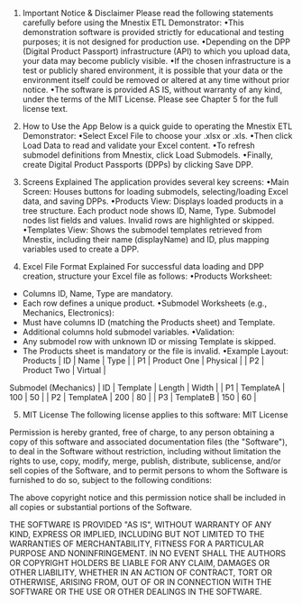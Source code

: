 1. Important Notice & Disclaimer 
Please read the following statements carefully before using the Mnestix ETL Demonstrator:
•This demonstration software is provided strictly for educational and testing purposes; it is not designed for production use.
•Depending on the DPP (Digital Product Passport) infrastructure (API) to which you upload data, your data may become publicly visible.
•If the chosen infrastructure is a test or publicly shared environment, it is possible that your data or the environment itself could be removed or altered at any time without prior notice.
•The software is provided AS IS, without warranty of any kind, under the terms of the MIT License. Please see Chapter 5 for the full license text.
 
2. How to Use the App 
Below is a quick guide to operating the Mnestix ETL Demonstrator:
•Select Excel File to choose your .xlsx or .xls.
•Then click Load Data to read and validate your Excel content.
•To refresh submodel definitions from Mnestix, click Load Submodels.
•Finally, create Digital Product Passports (DPPs) by clicking Save DPP.
 
3. Screens Explained 
The application provides several key screens:
•Main Screen: Houses buttons for loading submodels, selecting/loading Excel data, and saving DPPs.
•Products View: Displays loaded products in a tree structure. Each product node shows ID, Name, Type. Submodel nodes list fields and values. Invalid rows are highlighted or skipped.
•Templates View: Shows the submodel templates retrieved from Mnestix, including their name (displayName) and ID, plus mapping variables used to create a DPP.
 
4. Excel File Format Explained 
For successful data loading and DPP creation, structure your Excel file as follows:
•Products Worksheet:
- Columns ID, Name, Type are mandatory.
- Each row defines a unique product.
•Submodel Worksheets (e.g., Mechanics, Electronics):
- Must have columns ID (matching the Products sheet) and Template.
- Additional columns hold submodel variables.
•Validation:
- Any submodel row with unknown ID or missing Template is skipped.
- The Products sheet is mandatory or the file is invalid.
•Example Layout:
Products
| ID | Name         | Type      |
| P1 | Product One  | Physical  |
| P2 | Product Two  | Virtual   |
 
Submodel (Mechanics)
| ID | Template  | Length | Width |
| P1 | TemplateA | 100    | 50    |
| P2 | TemplateA | 200    | 80    |
| P3 | TemplateB | 150    | 60    |
 
5. MIT License 
The following license applies to this software:
MIT License
 
Permission is hereby granted, free of charge, to any person obtaining a copy
of this software and associated documentation files (the "Software"), to deal
in the Software without restriction, including without limitation the rights
to use, copy, modify, merge, publish, distribute, sublicense, and/or sell
copies of the Software, and to permit persons to whom the Software is
furnished to do so, subject to the following conditions:
 
The above copyright notice and this permission notice shall be included in all
copies or substantial portions of the Software.
 
THE SOFTWARE IS PROVIDED "AS IS", WITHOUT WARRANTY OF ANY KIND, EXPRESS OR
IMPLIED, INCLUDING BUT NOT LIMITED TO THE WARRANTIES OF MERCHANTABILITY,
FITNESS FOR A PARTICULAR PURPOSE AND NONINFRINGEMENT. IN NO EVENT SHALL THE
AUTHORS OR COPYRIGHT HOLDERS BE LIABLE FOR ANY CLAIM, DAMAGES OR OTHER
LIABILITY, WHETHER IN AN ACTION OF CONTRACT, TORT OR OTHERWISE, ARISING FROM,
OUT OF OR IN CONNECTION WITH THE SOFTWARE OR THE USE OR OTHER DEALINGS IN THE
SOFTWARE.
